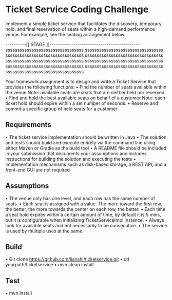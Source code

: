 # Ticket Service Coding Challenge 
Implement a simple ticket service that facilitates the discovery, temporary hold, and final reservation of seats within a high-demand performance venue. For example, see the seating arrangement below. 


----------[[ STAGE ]]---------- --------------------------------- 
sssssssssssssssssssssssssssssssss 
sssssssssssssssssssssssssssssssss 
sssssssssssssssssssssssssssssssss 
sssssssssssssssssssssssssssssssss 
sssssssssssssssssssssssssssssssss
sssssssssssssssssssssssssssssssss 
sssssssssssssssssssssssssssssssss 
sssssssssssssssssssssssssssssssss 
sssssssssssssssssssssssssssssssss 

Your homework assignment is to design and write a Ticket Service that provides the following functions: 
•	Find the number of seats available within the venue
    Note: available seats are seats that are neither held nor reserved. 
•	Find and hold the best available seats on behalf of a customer
    Note: each ticket hold should expire within a set number of seconds. 
•	Reserve and commit a specific group of held seats for a customer 

## Requirements 
•	The ticket service implementation should be written in Java 
•	The solution and tests should build and execute entirely via the command line using either Maven or Gradle as the build tool 
•	A README file should be included in your submission that documents your assumptions and includes instructions for building the solution and executing the tests 
•	Implementation mechanisms such as disk-based storage, a REST API, and a front-end GUI are not required 

## Assumptions
•	The venue only has one level, and each row has the same number of seats.
•	Each seat is assigned with a value. The more toward the first row, the better, the more towards the center on each row, the better. 
•	Each time a seat hold expires within a certain amount of time, by default it is 5 mins, but it is configurable when initializing TicketServiceImpl instance.
•	Always look for available seats and not necessarily to be consecutive.
•	The service is used by multiple uses at the same.

## Build
•	Git clone https://github.com/lianshi/ticketservice.git 
•	cd yourpath/ticketservice
•	mvn clean install

## Test
•	mvn install

